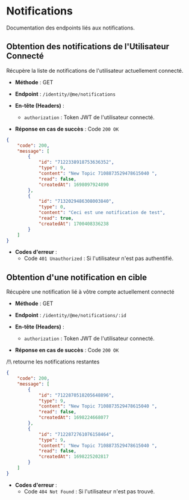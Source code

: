 # Notifications

Documentation des endpoints liés aux notifications.

## Obtention des notifications de l'Utilisateur Connecté

Récupère la liste de notifications de l'utilisateur actuellement connecté.

- **Méthode** : GET
- **Endpoint** : `/identity/@me/notifications`
- **En-tête (Headers)** :
  - `authorization` : Token JWT de l'utilisateur connecté.

- **Réponse en cas de succès** : Code `200 OK`

```json
{
	"code": 200,
	"message": [
		{
			"id": "7122338918753636352",
			"type": 9,
			"content": "New Topic 7108873529478615040 ",
			"read": false,
			"createdAt": 1698097924890
		},
		{
			"id": "7132029486308003840",
			"type": 0,
			"content": "Ceci est une notification de test",
			"read": true,
			"createdAt": 1700408336238
		}
	]
}
```
- **Codes d'erreur** :
  - Code `401 Unauthorized` : Si l'utilisateur n'est pas authentifié.


## Obtention d'une notification en cible

Récupère une notification lié à vôtre compte actuellement connecté

- **Méthode** : GET
- **Endpoint** : `/identity/@me/notifications/:id`
- **En-tête (Headers)** :
  - `authorization` : Token JWT de l'utilisateur connecté.

- **Réponse en cas de succès** : Code `200 OK`

/!\ retourne les notifications restantes
```json
{
	"code": 200,
	"message": [
		{
			"id": "7122870518205648896",
			"type": 9,
			"content": "New Topic 7108873529478615040 ",
			"read": false,
			"createdAt": 1698224668077
		},
		{
			"id": "7122872761076158464",
			"type": 9,
			"content": "New Topic 7108873529478615040 ",
			"read": false,
			"createdAt": 1698225202817
		}
	]
}
```

- **Codes d'erreur** :
  - Code `404 Not Found` : Si l'utilisateur n'est pas trouvé.
